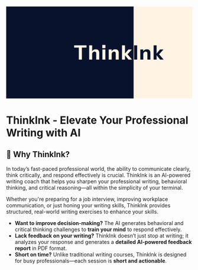 ![ThinkInk Thumbnail](./assets/ThinkInk.png)
# ThinkInk - Elevate Your Professional Writing with AI

## 🚀 Why ThinkInk?
In today’s fast-paced professional world, the ability to communicate clearly, think critically, and respond effectively is crucial. ThinkInk is an AI-powered writing coach that helps you sharpen your professional writing, behavioral thinking, and critical reasoning—all within the simplicity of your terminal.

Whether you're preparing for a job interview, improving workplace communication, or just honing your writing skills, ThinkInk provides structured, real-world writing exercises to enhance your skills.

* **Want to improve decision-making?** The AI generates behavioral and critical thinking challenges to **train your mind** to respond effectively.
* **Lack feedback on your writing?** ThinkInk doesn’t just stop at writing; it analyzes your response and generates a **detailed AI-powered feedback report** in PDF format.
* **Short on time?** Unlike traditional writing courses, ThinkInk is designed for busy professionals—each session is **short and actionable**.
